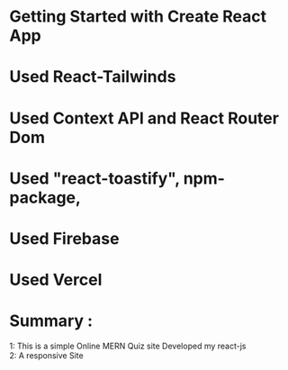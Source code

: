 # Getting Started with Create React App

# Used React-Tailwinds

# Used Context API and React Router Dom

# Used "react-toastify", npm-package,

# Used Firebase

# Used Vercel

# Summary :

1: This is a simple Online MERN Quiz site Developed my react-js <br>
2: A responsive Site
